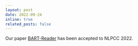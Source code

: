```yaml
---
layout: post
date: 2022-09-24
inline: true
related_posts: false
---
```


Our paper [BART-Reader](https://link.springer.com/chapter/10.1007/978-3-031-17120-8_13) has been accepted to NLPCC 2022.
